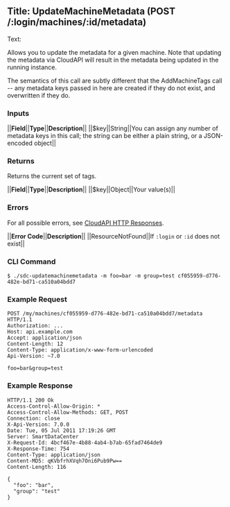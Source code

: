 Title: UpdateMachineMetadata (POST /:login/machines/:id/metadata)
---
Text:

Allows you to update the metadata for a given machine.  Note that updating the
metadata via CloudAPI will result in the metadata being updated in the running
instance.

The semantics of this call are subtly different that the AddMachineTags call --
any metadata keys passed in here are created if they do not exist, and
overwritten if they do.

### Inputs

||**Field**||**Type**||**Description**||
||$key||String||You can assign any number of metadata keys in this call; the string can be either a plain string, or a JSON-encoded object||

### Returns

Returns the current set of tags.

||**Field**||**Type**||**Description**||
||$key||Object||Your value(s)||

### Errors

For all possible errors, see [CloudAPI HTTP Responses](#cloudapi-http-responses).

||**Error Code**||**Description**||
||ResourceNotFound||If `:login` or `:id` does not exist||

### CLI Command

    $ ./sdc-updatemachinemetadata -m foo=bar -m group=test cf055959-d776-482e-bd71-ca510a04bdd7

### Example Request

    POST /my/machines/cf055959-d776-482e-bd71-ca510a04bdd7/metadata HTTP/1.1
    Authorization: ...
    Host: api.example.com
    Accept: application/json
    Content-Length: 12
    Content-Type: application/x-www-form-urlencoded
    Api-Version: ~7.0

    foo=bar&group=test

### Example Response

    HTTP/1.1 200 Ok
    Access-Control-Allow-Origin: *
    Access-Control-Allow-Methods: GET, POST
    Connection: close
    X-Api-Version: 7.0.0
    Date: Tue, 05 Jul 2011 17:19:26 GMT
    Server: SmartDataCenter
    X-Request-Id: 4bcf467e-4b88-4ab4-b7ab-65fad7464de9
    X-Response-Time: 754
    Content-Type: application/json
    Content-MD5: qKVbfrhXVqh7Oni6Pub9Pw==
    Content-Length: 116

    {
      "foo": "bar",
      "group": "test"
    }

